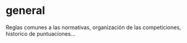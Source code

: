 # general
Reglas comunes a las normativas, organización de las competiciones, historico de puntuaciones...
